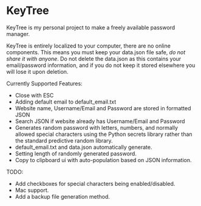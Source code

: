 # KeyTree
KeyTree is my personal project to make a freely available password manager.

KeyTree is entirely localized to your computer, there are no online components. This means you must keep your data.json file safe, _do not share it with anyone_. Do not delete the data.json as this contains your email/password information, and if you do not keep it stored elsewhere you will lose it upon deletion.

Currently Supported Features:
- Close with ESC
- Adding default email to default_email.txt
- Website name, Username/Email and Password are stored in formatted JSON
- Search JSON if website already has Username/Email and Password
- Generates random password with letters, numbers, and normally allowed special characters using the Python secrets library rather than the standard predictive random library.
- default_email.txt and data.json automatically generate.
- Setting length of randomly generated password.
- Copy to clipboard ui with auto-population based on JSON information.

TODO:
- Add checkboxes for special characters being enabled/disabled.
- Mac support.
- Add a backup file generation method.
